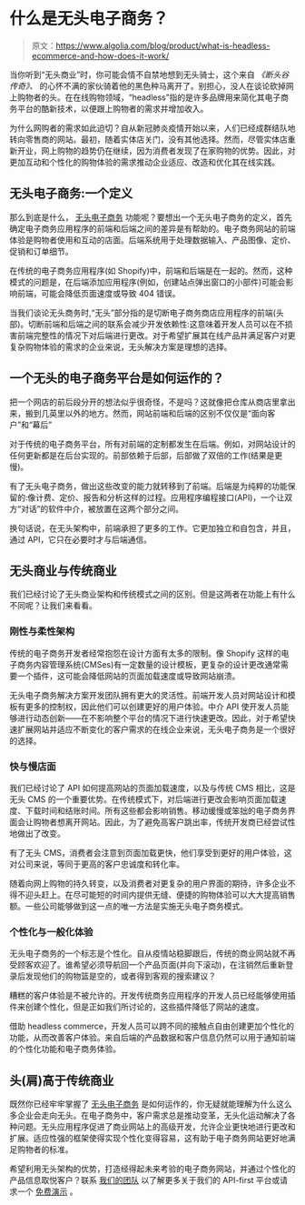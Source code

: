 # 什么是无头电子商务？

> 原文：<https://www.algolia.com/blog/product/what-is-headless-ecommerce-and-how-does-it-work/>

当你听到“无头商业”时，你可能会情不自禁地想到无头骑士，这个来自 *《断头谷传奇》、* 的心怀不满的家伙骑着他的黑色种马离开了。别担心，没人在谈论砍掉网上购物者的头。在在线购物领域，“headless”指的是许多品牌用来简化其电子商务平台的酷新技术，以便跟上购物者的需求并增加收入。

为什么网购者的需求如此迫切？自从新冠肺炎疫情开始以来，人们已经成群结队地转向零售商的网站。最初，随着实体店关门，没有其他选择。然而，尽管实体店重新开业，网上购物的趋势仍在继续，因为消费者发现了在家购物的优势。因此，对更加互动和个性化的购物体验的需求推动企业适应、改造和优化其在线实践。

## [](#headless-ecommerce-a-definition%c2%a0)无头电子商务:一个定义

那么到底是什么， [无头电子商务](https://www.algolia.com/blog/product/what-is-headless-commerce/) 功能呢？要想出一个无头电子商务的定义，首先确定电子商务应用程序的前端和后端之间的差异是有帮助的。电子商务网站的前端体验是购物者使用和互动的店面。后端系统用于处理数据输入、产品图像、定价、促销和订单细节。

在传统的电子商务应用程序(如 Shopify)中，前端和后端是在一起的。然而，这种模式的问题是，在后端添加应用程序(例如，创建站点弹出窗口的小部件)可能会影响前端，可能会降低页面速度或导致 404 错误。

当我们谈论无头商务时,“无头”部分指的是切断电子商务商店应用程序的前端(头部)。切断前端和后端之间的联系会减少开发依赖性:这意味着开发人员可以在不损害前端完整性的情况下对后端进行更改。对于希望扩展其在线产品并满足客户对更复杂购物体验的需求的企业来说，无头解决方案是理想的选择。

## [](#how-does-a-headless-ecommerce-platform-work%c2%a0)一个无头的电子商务平台是如何运作的？

把一个网店的前后段分开的想法似乎很奇怪，不是吗？这就像把仓库从商店里拿出来，搬到几英里以外的地方。然而，网站前端和后端的区别不仅仅是“面向客户”和“幕后”

对于传统的电子商务平台，所有对前端的定制都发生在后端。例如，对网站设计的任何更新都是在后台实现的。前部依赖于后部，后部做了双倍的工作(结果是更慢)。

有了无头电子商务，做出这些改变的能力就转移到了前端。后端是为纯粹的功能保留的:像计费、定价、报告和分析这样的过程。应用程序编程接口(API)，一个让双方“对话”的软件中介，被放置在这两个部分之间。

换句话说，在无头架构中，前端承担了更多的工作。它更加独立和自包含，并且，通过 API，它只在必要时才与后端通信。

## [](#headless-commerce-vs-traditional-commerce%c2%a0)无头商业与传统商业

我们已经讨论了无头商业架构和传统模式之间的区别。但是这两者在功能上有什么不同呢？让我们来看看。

### [](#rigid-vs-flexible-architecture%c2%a0)刚性与柔性架构

传统的电子商务开发者经常抱怨在设计方面有太多的限制。像 Shopify 这样的电子商务内容管理系统(CMSes)有一定数量的设计模板，更复杂的设计更改通常需要一个插件，这可能会降低网站的页面加载速度或导致网站崩溃。

无头电子商务解决方案开发团队拥有更大的灵活性。前端开发人员对网站设计和模板有更多的控制权，因此他们可以创建更好的用户体验。中介 API 使开发人员能够进行动态创新——在不影响整个平台的情况下进行快速更改。因此，对于希望快速扩展网站并适应不断变化的客户需求的在线企业来说，无头电子商务是一个很好的选择。

### [](#%c2%a0fast-vs-slow-storefront%c2%a0)快与慢店面

我们已经讨论了 API 如何提高网站的页面加载速度，以及与传统 CMS 相比，这是无头 CMS 的一个重要优势。在传统模式下，对后端进行更改会影响页面加载速度、下载时间和结账时间。所有这些都会影响销售。移动缓慢或笨拙的电子商务界面会让购物者想离开网站。因此，为了避免高客户跳出率，传统开发商已经尝试性地做出了改变。

有了无头 CMS，消费者会注意到页面加载更快，他们享受到更好的用户体验，这对公司来说，等同于更高的客户忠诚度和转化率。

随着向网上购物的持久转变，以及消费者对更复杂的用户界面的期待，许多企业不得不迎头赶上。在尽可能短的时间内提供无缝、便捷的购物体验可以大大提高销售额。一些公司能够做到这一点的唯一方法是实施无头电子商务模式。

### [](#personalized-vs-generalized-experience%c2%a0)个性化与一般化体验

无头电子商务的一个标志是个性化。自从疫情站稳脚跟后，传统的商业网站就不再受顾客欢迎了。谁希望必须导航回一个产品页面(并向下滚动)，在注销然后重新登录后发现他们的购物篮是空的，或者得到客观的搜索建议？

糟糕的客户体验是不被允许的。开发传统商务应用程序的开发人员已经能够使用插件来创建个性化，但是正如我们所讨论的，这些插件降低了网站的速度。

借助 headless commerce，开发人员可以跨不同的接触点自由创建更加个性化的功能，从而改善客户体验。来自后端的产品数据和客户信息仍然可以用于通知前端的个性化功能和电子商务体验。

## [](#head-and-shoulders-above-traditional-commerce%c2%a0)头(肩)高于传统商业

既然你已经牢牢掌握了 [无头电子商务](https://www.algolia.com/industries-and-solutions/headless-commerce/) 是如何运作的，你无疑就能理解为什么这么多企业会走向无头。在电子商务中，客户需求总是推动变革，无头化运动解决了各种问题。无头应用程序促进了商业网站上的高级开发，允许企业更快地进行更改和扩展。适应性强的框架使得实现个性化变得容易，这有助于电子商务网站更好地满足购物者的标准。

希望利用无头架构的优势，打造经得起未来考验的电子商务网站，并通过个性化的产品信息取悦客户？联系 [我们的团队](https://www.algolia.com/contactus/) 以了解更多关于我们的 API-first 平台或请求一个 [免费演示](https://www.algolia.com/demorequest/) 。